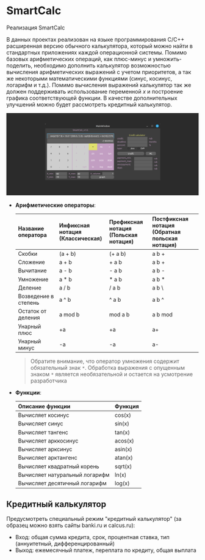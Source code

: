 # SmartCalc

Реализация SmartCalc

В данных проектах реализован на языке программирования С/С++ расширенная версию обычного калькулятора, который можно найти в стандартных приложениях каждой операционной системы. Помимо базовых арифметических операций, как плюс-минус и умножить-поделить, необходимо дополнить калькулятор возможностью вычисления арифметических выражений с учетом приоритетов, а так же некоторыми математическими функциями (синус, косинус, логарифм и т.д.). Помимо вычисления выражений калькулятор так же должен поддерживать использование переменной _x_ и построение графика соответствующей функции. В качестве дополнительных улучшений можно будет рассмотреть кредитный калькулятор.

![Calc](img/calc.png)

- **Арифметические операторы**:

  | Название оператора   | Инфиксная нотация <br /> (Классическая) | Префиксная нотация <br /> (Польская нотация) | Постфиксная нотация <br /> (Обратная польская нотация) |
  | -------------------- | --------------------------------------- | -------------------------------------------- | ------------------------------------------------------ |
  | Скобки               | (a + b)                                 | (+ a b)                                      | a b +                                                  |
  | Сложение             | a + b                                   | + a b                                        | a b +                                                  |
  | Вычитание            | a - b                                   | - a b                                        | a b -                                                  |
  | Умножение            | a \* b                                  | \* a b                                       | a b \*                                                 |
  | Деление              | a / b                                   | / a b                                        | a b \                                                  |
  | Возведение в степень | a ^ b                                   | ^ a b                                        | a b ^                                                  |
  | Остаток от деления   | a mod b                                 | mod a b                                      | a b mod                                                |
  | Унарный плюс         | +a                                      | +a                                           | a+                                                     |
  | Унарный минус        | -a                                      | -a                                           | a-                                                     |

  > Обратите внимание, что оператор умножения содержит обязательный знак `*`. Обработка выражения с опущенным знаком `*` является необязательной и остается на усмотрение разработчика

- **Функции**:

  | Описание функции               | Функция |
  | ------------------------------ | ------- |
  | Вычисляет косинус              | cos(x)  |
  | Вычисляет синус                | sin(x)  |
  | Вычисляет тангенс              | tan(x)  |
  | Вычисляет арккосинус           | acos(x) |
  | Вычисляет арксинус             | asin(x) |
  | Вычисляет арктангенс           | atan(x) |
  | Вычисляет квадратный корень    | sqrt(x) |
  | Вычисляет натуральный логарифм | ln(x)   |
  | Вычисляет десятичный логарифм  | log(x)  |

## Кредитный калькулятор

Предусмотреть специальный режим "кредитный калькулятор" (за образец можно взять сайты banki.ru и calcus.ru):

- Вход: общая сумма кредита, срок, процентная ставка, тип (аннуитетный, дифференцированный)
- Выход: ежемесячный платеж, переплата по кредиту, общая выплата
